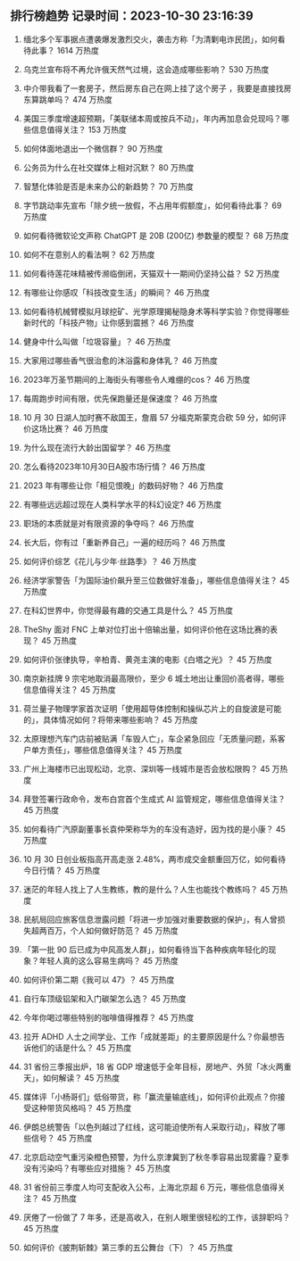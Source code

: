 
## 排行榜趋势 记录时间：2023-10-30 23:16:39
  
  1. 缅北多个军事据点遭袭爆发激烈交火，袭击方称「为清剿电诈民团」，如何看待此事？ 1614 万热度
    
  2. 乌克兰宣布将不再允许俄天然气过境，这会造成哪些影响？ 530 万热度
    
  3. 中介带我看了一套房子，然后房东自己在网上挂了这个房子 ，我要是直接找房东算跳单吗？ 474 万热度
    
  4. 美国三季度增速超预期，「美联储本周或按兵不动」，年内再加息会兑现吗？哪些信息值得关注？ 153 万热度
    
  5. 如何体面地退出一个微信群？ 90 万热度
    
  6. 公务员为什么在社交媒体上相对沉默？ 80 万热度
    
  7. 智慧化体验是否是未来办公的新趋势？ 70 万热度
    
  8. 字节跳动率先宣布「除夕统一放假，不占用年假额度」，如何看待此事？ 69 万热度
    
  9. 如何看待微软论文声称 ChatGPT 是 20B (200亿) 参数量的模型？ 68 万热度
    
  10. 如何不在意别人的看法啊？ 62 万热度
    
  11. 如何看待莲花味精被传濒临倒闭，天猫双十一期间仍坚持公益？ 52 万热度
    
  12. 有哪些让你感叹「科技改变生活」的瞬间？ 46 万热度
    
  13. 如何看待机械臂模拟月球挖矿、光学原理揭秘隐身术等科学实验？你觉得哪些新时代的「科技产物」让你感到震撼？ 46 万热度
    
  14. 健身中什么叫做「垃圾容量」？ 46 万热度
    
  15. 大家用过哪些香气很治愈的沐浴露和身体乳？ 46 万热度
    
  16. 2023年万圣节期间的上海街头有哪些令人难绷的cos？ 46 万热度
    
  17. 每周跑步时间有限，优先保跑量还是保速度？ 46 万热度
    
  18. 10 月 30 日湖人加时赛不敌国王，詹眉 57 分福克斯蒙克合砍 59 分，如何评价这场比赛？ 46 万热度
    
  19. 为什么现在流行大龄出国留学？ 46 万热度
    
  20. 怎么看待2023年10月30日A股市场行情？ 46 万热度
    
  21. 2023 年有哪些让你「相见恨晚」的数码好物？ 46 万热度
    
  22. 有哪些远远超过现在人类科学水平的科幻设定? 46 万热度
    
  23. 职场的本质就是对有限资源的争夺吗？ 46 万热度
    
  24. 长大后，你有过「重新养自己」一遍的经历吗？ 46 万热度
    
  25. 如何评价综艺《花儿与少年·丝路季》？ 46 万热度
    
  26. 经济学家警告「为国际油价飙升至三位数做好准备」，哪些信息值得关注？ 45 万热度
    
  27. 在科幻世界中，你觉得最有趣的交通工具是什么？ 45 万热度
    
  28. TheShy 面对 FNC 上单对位打出十倍输出量，如何评价他在这场比赛的表现？ 45 万热度
    
  29. 如何评价张律执导，辛柏青、黄尧主演的电影《白塔之光》？ 45 万热度
    
  30. 南京新挂牌 9 宗宅地取消最高限价，至少 6 城土地出让重回价高者得，哪些信息值得关注？ 45 万热度
    
  31. 荷兰量子物理学家首次证明「使用超导体控制和操纵芯片上的自旋波是可能的」，具体情况如何？将带来哪些影响？ 45 万热度
    
  32. 太原理想汽车门店前被贴满「车毁人亡」，车企紧急回应「无质量问题，系客户单方责任」，哪些信息值得关注？ 45 万热度
    
  33. 广州上海楼市已出现松动，北京、深圳等一线城市是否会放松限购？ 45 万热度
    
  34. 拜登签署行政命令，发布白宫首个生成式 AI 监管规定，哪些信息值得关注？ 45 万热度
    
  35. 如何看待广汽原副董事长袁仲荣称华为的车没有造好，因为找的是小康？ 45 万热度
    
  36. 10 月 30 日创业板指高开高走涨 2.48%，两市成交金额重回万亿，如何看待今日行情？ 45 万热度
    
  37. 迷茫的年轻人找上了人生教练，教的是什么？人生也能找个教练吗？ 45 万热度
    
  38. 民航局回应旅客信息泄露问题「将进一步加强对重要数据的保护」，有人曾损失超两百万，个人如何做好防范？ 45 万热度
    
  39. 「第一批 90 后已成为中风高发人群」，如何看待当下各种疾病年轻化的现象？年轻人真的这么容易生病吗？ 45 万热度
    
  40. 如何评价第二期《我可以 47》？ 45 万热度
    
  41. 自行车顶级铝架和入门碳架怎么选？ 45 万热度
    
  42. 今年你喝过哪些特别的咖啡值得推荐？ 45 万热度
    
  43. 拉开 ADHD 人士之间学业、工作「成就差距」的主要原因是什么？你最想告诉他们的话是什么？ 45 万热度
    
  44. 31 省份三季报出炉，18 省 GDP 增速低于全年目标，房地产、外贸「冰火两重天」，如何解读？ 45 万热度
    
  45. 媒体评「小杨哥们」低俗带货，称「赢流量输底线」，如何评价此观点？你接受这种带货风格吗？ 45 万热度
    
  46. 伊朗总统警告「以色列越过了红线，这可能迫使所有人采取行动」，释放了哪些信号？ 45 万热度
    
  47. 北京启动空气重污染橙色预警，为什么京津冀到了秋冬季容易出现雾霾？夏季没有污染吗？有哪些应对措施？ 45 万热度
    
  48. 31 省份前三季度人均可支配收入公布，上海北京超 6 万元，哪些信息值得关注？ 45 万热度
    
  49. 厌倦了一份做了 7 年多，还是高收入，在别人眼里很轻松的工作，该辞职吗？ 45 万热度
    
  50. 如何评价《披荆斩棘》第三季的五公舞台（下）？ 45 万热度
    
